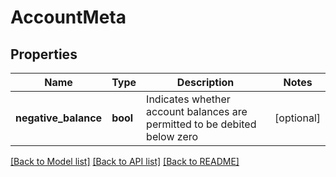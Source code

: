 # AccountMeta

## Properties
Name | Type | Description | Notes
------------ | ------------- | ------------- | -------------
**negative_balance** | **bool** | Indicates whether account balances are permitted to be debited below zero | [optional] 

[[Back to Model list]](../README.md#documentation-for-models) [[Back to API list]](../README.md#documentation-for-api-endpoints) [[Back to README]](../README.md)


